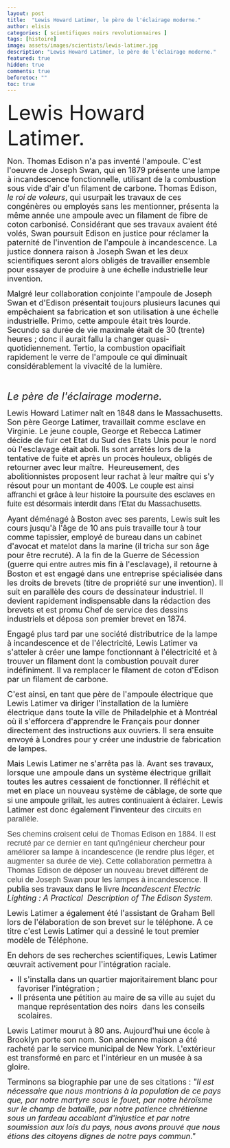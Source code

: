 ```yaml
---
layout: post
title:  "Lewis Howard Latimer, le père de l'éclairage moderne."
author: elisis
categories: [ scientifiques noirs revolutionnaires ]
tags: [histoire]
image: assets/images/scientists/lewis-latimer.jpg
description: "Lewis Howard Latimer, le père de l'éclairage moderne."
featured: true
hidden: true
comments: true  
beforetoc: ""
toc: true
---
```


<p><span style="font-size: 48px;">Lewis Howard Latimer.</span></p>
<p><span style="font-size: 18px;">Non. Thomas Edison n&#39;a pas invent&eacute; l&#39;ampoule. C&#39;est l&#39;oeuvre de Joseph Swan, qui en 1879 pr&eacute;sente une lampe &agrave; incandescence fonctionnelle, utilisant de la combustion sous vide d&#39;air d&#39;un filament de carbone. Thomas Edison, <em>le roi de voleurs</em>, qui usurpait les travaux de ces cong&eacute;n&egrave;res ou employ&eacute;s sans les mentionner, pr&eacute;senta la m&ecirc;me ann&eacute;e une ampoule avec un filament de fibre de coton carbonis&eacute;. Consid&eacute;rant que ses travaux avaient &eacute;t&eacute; vol&eacute;s, Swan poursuit Edison en justice pour r&eacute;clamer la paternit&eacute; de l&#39;invention de l&#39;ampoule &agrave;&nbsp;</span><span
        style="background-color: transparent; font-size: 18px;">incandescence. La justice donnera raison &agrave; Joseph Swan et les deux scientifiques seront alors oblig&eacute;s de travailler ensemble pour essayer de produire &agrave; une &eacute;chelle industrielle leur invention.</span>
</p>
<p><span style="font-size: 18px;">Malgr&eacute; leur collaboration conjointe l&#39;ampoule de Joseph Swan et d&#39;Edison pr&eacute;sentait toujours plusieurs lacunes qui emp&ecirc;chaient sa fabrication et son utilisation &agrave; une &eacute;chelle industrielle. Primo, cette ampoule &eacute;tait tr&egrave;s lourde. Secundo sa dur&eacute;e de vie maximale &eacute;tait de 30 (trente) heures ; donc il aurait fallu la changer quasi-quotidiennement. Tertio, la combustion opacifiait rapidement le verre de l&#39;ampoule ce qui diminuait consid&eacute;rablement la vivacit&eacute; de la lumi&egrave;re.</span>
</p>
<p><br></p>
<p><span style="font-size: 24px;"><em>Le p&egrave;re de l&#39;&eacute;clairage moderne.</em></span></p>
<p><span style="font-size: 18px;">Lewis Howard Latimer na&icirc;t en 1848 dans le Massachusetts. Son p&egrave;re George Latimer, travaillait comme esclave en Virginie. Le jeune couple, George et Rebecca Latimer d&eacute;cide de fuir cet Etat du Sud des Etats Unis pour le nord o&ugrave; l&#39;esclavage &eacute;tait aboli. Ils sont arr&ecirc;t&eacute;s lors de la tentative de fuite et apr&egrave;s un proc&egrave;s houleux, oblig&eacute;s de retourner avec leur ma&icirc;tre. &nbsp;Heureusement, des abolitionnistes proposent leur rachat &agrave; leur ma&icirc;tre qui s&#39;y r&eacute;sout pour un montant de 400<span
        style="color: rgb(32, 33, 34); font-family: sans-serif; font-style: normal; font-variant-ligatures: normal; font-variant-caps: normal; font-weight: 400; letter-spacing: normal; orphans: 2; text-align: start; text-indent: 0px; text-transform: none; white-space: normal; widows: 2; word-spacing: 0px; -webkit-text-stroke-width: 0px; background-color: rgb(255, 255, 255); text-decoration-style: initial; text-decoration-color: initial; float: none; display: inline !important;">$. Le couple est ainsi affranchi et gr&acirc;ce &agrave; leur histoire la poursuite des esclaves en fuite est d&eacute;sormais interdit dans l&#39;Etat du&nbsp;</span><span
        style="color: rgb(65, 65, 65); font-family: sans-serif; font-size: 18px; font-style: normal; font-variant-ligatures: normal; font-variant-caps: normal; font-weight: 400; letter-spacing: normal; orphans: 2; text-align: left; text-indent: 0px; text-transform: none; white-space: normal; widows: 2; word-spacing: 0px; -webkit-text-stroke-width: 0px; background-color: rgb(255, 255, 255); text-decoration-style: initial; text-decoration-color: initial; display: inline !important; float: none;;color: rgb(32, 33, 34); font-family: sans-serif; font-style: normal; font-variant-ligatures: normal; font-variant-caps: normal; font-weight: 400; letter-spacing: normal; orphans: 2; text-align: start; text-indent: 0px; text-transform: none; white-space: normal; widows: 2; word-spacing: 0px; -webkit-text-stroke-width: 0px; background-color: rgb(255, 255, 255); text-decoration-style: initial; text-decoration-color: initial; float: none; display: inline !important;">Massachusetts</span><span
        style="color: rgb(32, 33, 34); font-family: sans-serif; font-style: normal; font-variant-ligatures: normal; font-variant-caps: normal; font-weight: 400; letter-spacing: normal; orphans: 2; text-align: start; text-indent: 0px; text-transform: none; white-space: normal; widows: 2; word-spacing: 0px; -webkit-text-stroke-width: 0px; background-color: rgb(255, 255, 255); text-decoration-style: initial; text-decoration-color: initial; float: none; display: inline !important;">.&nbsp;</span></span>
</p>
<p><span style="font-size: 18px;">Ayant d&eacute;m&eacute;nag&eacute; &agrave; Boston avec ses parents, Lewis suit les cours jusqu&#39;&agrave; l&#39;&acirc;ge de 10 ans puis travaille tour &agrave; tour comme tapissier, employ&eacute; de bureau dans un cabinet d&#39;avocat et matelot dans la marine (il tricha sur son &acirc;ge pour &ecirc;tre recrut&eacute;). A la fin de la Guerre de S&eacute;cession (guerre qui <span
        style="color: rgb(65, 65, 65); font-family: sans-serif; font-size: 18px; font-style: normal; font-variant-ligatures: normal; font-variant-caps: normal; font-weight: 400; letter-spacing: normal; orphans: 2; text-align: left; text-indent: 0px; text-transform: none; white-space: normal; widows: 2; word-spacing: 0px; -webkit-text-stroke-width: 0px; background-color: rgb(255, 255, 255); text-decoration-style: initial; text-decoration-color: initial; display: inline !important; float: none;">entre autres</span> mis fin &agrave; l&#39;esclavage), il retourne &agrave; Boston et est engag&eacute; dans une entreprise sp&eacute;cialis&eacute;e dans les droits de brevets (titre de propri&eacute;t&eacute; sur une invention). Il suit en parall&egrave;le des cours de dessinateur industriel. Il devient rapidement indispensable dans la r&eacute;daction des brevets et est promu Chef de service des dessins industriels et d&eacute;posa son premier brevet en 1874.</span>
</p>
<p><span style="font-size: 18px;">Engag&eacute; plus tard par une soci&eacute;t&eacute; distributrice de la lampe &agrave; incandescence et de l&#39;&eacute;lectricit&eacute;, Lewis Latimer va s&#39;atteler &agrave; cr&eacute;er une lampe fonctionnant &agrave; l&#39;&eacute;lectricit&eacute; et &agrave; trouver un filament dont la combustion pouvait durer ind&eacute;finiment. Il va remplacer le filament de coton d&#39;Edison par un filament de carbone.&nbsp;</span>
</p>
<p><span style="font-size: 18px;">C&#39;est ainsi, en tant que p&egrave;re de l&#39;ampoule &eacute;lectrique que Lewis Latimer va diriger l&#39;installation de la lumi&egrave;re &eacute;lectrique dans toute la ville de Philadelphie et &agrave; Montr&eacute;al o&ugrave; il s&#39;efforcera d&#39;apprendre le Fran&ccedil;ais pour donner directement des instructions aux ouvriers. Il sera ensuite envoy&eacute; &agrave; Londres pour y cr&eacute;er une industrie de fabrication de lampes.&nbsp;</span>
</p>
<p><span style="font-size: 18px;">Mais Lewis Latimer ne s&#39;arr&ecirc;ta pas l&agrave;. Avant ses travaux, lorsque une ampoule dans un syst&egrave;me &eacute;lectrique grillait toutes les autres cessaient de fonctionner. Il r&eacute;fl&eacute;chit et met en place un nouveau syst&egrave;me de c&acirc;blage, <span
        style="color: rgb(32, 33, 34); font-family: sans-serif; font-style: normal; font-variant-ligatures: normal; font-variant-caps: normal; font-weight: 400; letter-spacing: normal; orphans: 2; text-align: start; text-indent: 0px; text-transform: none; white-space: normal; widows: 2; word-spacing: 0px; -webkit-text-stroke-width: 0px; background-color: rgb(255, 255, 255); text-decoration-style: initial; text-decoration-color: initial; float: none; display: inline !important;">de sorte que si une ampoule grillait, les autres continuaient &agrave; &eacute;clairer</span>. Lewis Latimer est donc &eacute;galement l&#39;inventeur des <span
        style="color: rgb(65, 65, 65); font-family: sans-serif; font-size: 18px; font-style: normal; font-variant-ligatures: normal; font-variant-caps: normal; font-weight: 400; letter-spacing: normal; orphans: 2; text-align: left; text-indent: 0px; text-transform: none; white-space: normal; widows: 2; word-spacing: 0px; -webkit-text-stroke-width: 0px; background-color: rgb(255, 255, 255); text-decoration-style: initial; text-decoration-color: initial; display: inline !important; float: none;">circuits en parall&egrave;le.</span></span>
</p>
<p><span style="font-size: 18px;"><span
        style="color: rgb(65, 65, 65); font-family: sans-serif; font-size: 18px; font-style: normal; font-variant-ligatures: normal; font-variant-caps: normal; font-weight: 400; letter-spacing: normal; orphans: 2; text-align: left; text-indent: 0px; text-transform: none; white-space: normal; widows: 2; word-spacing: 0px; -webkit-text-stroke-width: 0px; background-color: rgb(255, 255, 255); text-decoration-style: initial; text-decoration-color: initial; display: inline !important; float: none;">Ses chemins croisent celui de Thomas Edison en 1884. Il est recrut&eacute; par ce dernier en tant qu&#39;ing&eacute;nieur chercheur pour am&eacute;liorer sa lampe &agrave; incandescence (le rendre plus l&eacute;ger, et augmenter sa dur&eacute;e de vie). Cette collaboration permettra &agrave;</span> <span
        style="color: rgb(65, 65, 65); font-family: sans-serif; font-size: 18px; font-style: normal; font-variant-ligatures: normal; font-variant-caps: normal; font-weight: 400; letter-spacing: normal; orphans: 2; text-align: left; text-indent: 0px; text-transform: none; white-space: normal; widows: 2; word-spacing: 0px; -webkit-text-stroke-width: 0px; background-color: rgb(255, 255, 255); text-decoration-style: initial; text-decoration-color: initial; display: inline !important; float: none;">Thomas Edison de d&eacute;poser un nouveau brevet diff&eacute;rent de celui de Joseph Swan pour les lampes &agrave; incandescence.</span> Il publia ses travaux dans le livre <em>Incandescent Electric Lighting : A Practical &nbsp;Description of The Edison System.</em></span>
</p>
<p><span style="font-size: 18px;">Lewis Latimer a &eacute;galement &eacute;t&eacute; l&#39;assistant de Graham Bell lors de l&#39;&eacute;laboration de son brevet sur le t&eacute;l&eacute;phone. A ce titre c&#39;est Lewis Latimer qui a dessin&eacute; le tout premier mod&egrave;le de T&eacute;l&eacute;phone.</span>
</p>
<p><span style="font-size: 18px;">En dehors de ses recherches scientifiques, Lewis Latimer &oelig;uvrait activement pour l&#39;int&eacute;gration raciale.&nbsp;</span>
</p>
<ul>
    <li><span style="font-size: 18px;">Il s&#39;installa dans un quartier majoritairement blanc pour favoriser l&#39;int&eacute;gration ;</span>
    </li>
    <li><span style="font-size: 18px;">Il pr&eacute;senta une p&eacute;tition au maire de sa ville au sujet du manque repr&eacute;sentation des noirs &nbsp;dans les conseils scolaires.</span>
    </li>
</ul>
<p><span style="font-size: 18px;">Lewis Latimer mourut &agrave; 80 ans. Aujourd&#39;hui une &eacute;cole &agrave; Brooklyn porte son nom. Son ancienne maison a &eacute;t&eacute; rachet&eacute; par le service municipal de New York. L&#39;ext&eacute;rieur est transform&eacute; en parc et l&#39;int&eacute;rieur en un mus&eacute;e &agrave; sa gloire.</span>
</p>
<p><span style="font-size: 18px;">Terminons sa biographie par une de ses citations :&nbsp;<em>&quot;Il est n&eacute;cessaire que nous montrions &agrave; la population de ce pays que, par notre martyre sous le fouet, par notre h&eacute;ro&iuml;sme sur le champ de bataille, par notre patience chr&eacute;tienne sous un fardeau accablant d&#39;injustice et par notre soumission aux lois du pays, nous avons prouv&eacute; que nous &eacute;tions des citoyens dignes de notre pays commun.&quot;</em><br></span>
</p>
